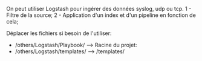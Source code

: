 On peut utiliser Logstash pour ingérer des données syslog, udp ou tcp.
 1 - Filtre de la source;
 2 - Application d'un index et d'un pipeline en fonction de cela;

Déplacer les fichiers si besoin de l'utiliser:
* /others/Logstash/Playbook/  --> Racine du projet:
* /others/Logstash/templates/ --> /templates/